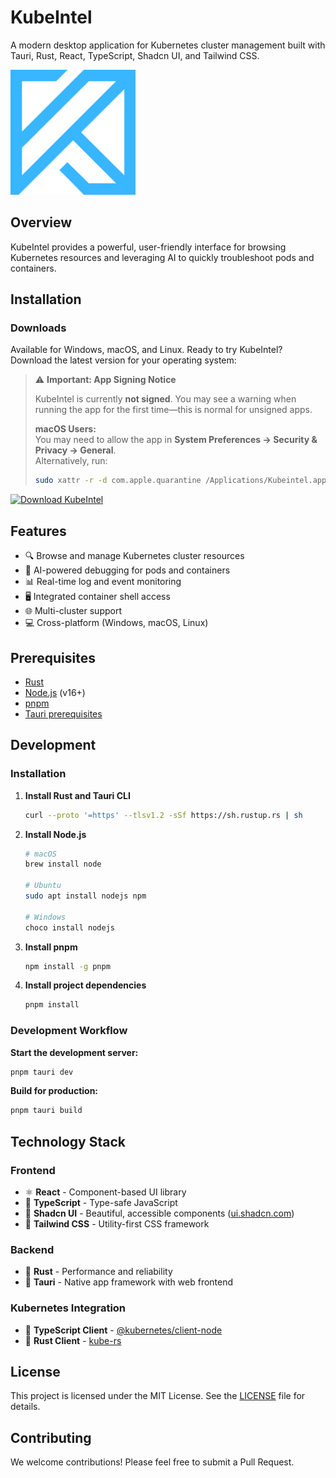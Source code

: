 # KubeIntel

A modern desktop application for Kubernetes cluster management built with Tauri, Rust, React, TypeScript, Shadcn UI, and Tailwind CSS.

<img src="kubeintel.png" alt="KubeIntel Screenshot" width="200px" height="auto" />

## Overview

KubeIntel provides a powerful, user-friendly interface for browsing Kubernetes resources and leveraging AI to quickly troubleshoot pods and containers.

## Installation

### Downloads

Available for Windows, macOS, and Linux.
Ready to try KubeIntel? Download the latest version for your operating system:

> ⚠️ **Important: App Signing Notice**
>
> KubeIntel is currently **not signed**. You may see a warning when running the app for the first time—this is normal for unsigned apps.
>
> **macOS Users:**  
> You may need to allow the app in **System Preferences → Security & Privacy → General**.  
> Alternatively, run:
> ```bash
> sudo xattr -r -d com.apple.quarantine /Applications/Kubeintel.app
> ```

<a href="https://github.com/misoukrane/kubeintel-app/releases" target="_blank">
    <img src="https://img.shields.io/github/v/release/misoukrane/kubeintel-app?label=Download%20Latest%20Release&style=for-the-badge" alt="Download KubeIntel" />
</a>




## Features

- 🔍 Browse and manage Kubernetes cluster resources
- 🤖 AI-powered debugging for pods and containers
- 📊 Real-time log and event monitoring
- 🖥️ Integrated container shell access
- 🌐 Multi-cluster support
- 💻 Cross-platform (Windows, macOS, Linux)

## Prerequisites

- [Rust](https://www.rust-lang.org/tools/install)
- [Node.js](https://nodejs.org/en/download/) (v16+)
- [pnpm](https://pnpm.io/installation)
- [Tauri prerequisites](https://v2.tauri.app/start/prerequisites/)

## Development

### Installation

1. **Install Rust and Tauri CLI**
    ```bash
    curl --proto '=https' --tlsv1.2 -sSf https://sh.rustup.rs | sh
    ```

2. **Install Node.js**
    ```bash
    # macOS
    brew install node
    
    # Ubuntu
    sudo apt install nodejs npm
    
    # Windows
    choco install nodejs
    ```

3. **Install pnpm**
    ```bash
    npm install -g pnpm
    ```

4. **Install project dependencies**
    ```bash
    pnpm install
    ```

### Development Workflow

**Start the development server:**
```bash
pnpm tauri dev
```

**Build for production:**
```bash
pnpm tauri build
```

## Technology Stack

### Frontend
- ⚛️ **React** - Component-based UI library
- 📘 **TypeScript** - Type-safe JavaScript
- 🎨 **Shadcn UI** - Beautiful, accessible components ([ui.shadcn.com](https://ui.shadcn.com/))
- 🌊 **Tailwind CSS** - Utility-first CSS framework

### Backend
- 🦀 **Rust** - Performance and reliability
- 🚀 **Tauri** - Native app framework with web frontend

### Kubernetes Integration
- 🔄 **TypeScript Client** - [@kubernetes/client-node](https://github.com/kubernetes-client/javascript)
- 🔧 **Rust Client** - [kube-rs](https://github.com/kube-rs/kube)

## License

This project is licensed under the MIT License. See the [LICENSE](LICENSE) file for details.

## Contributing

We welcome contributions! Please feel free to submit a Pull Request.
